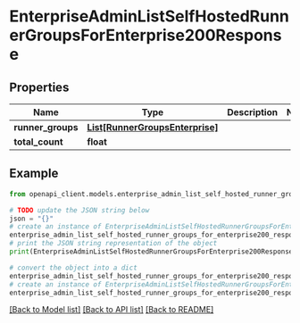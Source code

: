 # EnterpriseAdminListSelfHostedRunnerGroupsForEnterprise200Response


## Properties

Name | Type | Description | Notes
------------ | ------------- | ------------- | -------------
**runner_groups** | [**List[RunnerGroupsEnterprise]**](RunnerGroupsEnterprise.md) |  | 
**total_count** | **float** |  | 

## Example

```python
from openapi_client.models.enterprise_admin_list_self_hosted_runner_groups_for_enterprise200_response import EnterpriseAdminListSelfHostedRunnerGroupsForEnterprise200Response

# TODO update the JSON string below
json = "{}"
# create an instance of EnterpriseAdminListSelfHostedRunnerGroupsForEnterprise200Response from a JSON string
enterprise_admin_list_self_hosted_runner_groups_for_enterprise200_response_instance = EnterpriseAdminListSelfHostedRunnerGroupsForEnterprise200Response.from_json(json)
# print the JSON string representation of the object
print(EnterpriseAdminListSelfHostedRunnerGroupsForEnterprise200Response.to_json())

# convert the object into a dict
enterprise_admin_list_self_hosted_runner_groups_for_enterprise200_response_dict = enterprise_admin_list_self_hosted_runner_groups_for_enterprise200_response_instance.to_dict()
# create an instance of EnterpriseAdminListSelfHostedRunnerGroupsForEnterprise200Response from a dict
enterprise_admin_list_self_hosted_runner_groups_for_enterprise200_response_from_dict = EnterpriseAdminListSelfHostedRunnerGroupsForEnterprise200Response.from_dict(enterprise_admin_list_self_hosted_runner_groups_for_enterprise200_response_dict)
```
[[Back to Model list]](../README.md#documentation-for-models) [[Back to API list]](../README.md#documentation-for-api-endpoints) [[Back to README]](../README.md)


